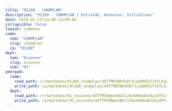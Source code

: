 ```yaml
---
title: "91160 - CHAMPLAN"
description: "91160 - CHAMPLAN | Entraide, Annonces, Initiatives"
date: 2020-01-11T14:09:21+09:00
collapsible: false
layout: commune
comm:
  nom: "CHAMPLAN"
  slug: champlan
  cp: "91160"
dept:
  nom: "Essonne"
  slug: essonne
  num: "91"
peerpad:
  comm:
    read_path: /r/markdown/91160_champlan/4XTTMDTWh5hD73cyQ8MZof1XYLX2WiM9cjFpixVJvArkKDM5o
    write_path: /w/markdown/91160_champlan/4XTTMDTWh5hD73cyQ8MZof1XYLX2WiM9cjFpixVJvArkKDM5o-K3TgUfJT2jKk9TLRN4xb3GBqyhBoB6De5oTvuR6Jje9bnvkS9uHHbuDnmW3GsXo4mbYp3QMg4Ro1xiq8WD8eyrP3JWtkQSMEaN61uHmMYcbtVy43NazmsZUvfG5zY91LqWm8G1ED
  dept:
    read_path: /r/markdown/91_essonne/4XTTM3ANpUsBoTi2knbHmboBJda1dTFu7ky8ZK9dB2RyMMfWF
    write_path: /w/markdown/91_essonne/4XTTM3ANpUsBoTi2knbHmboBJda1dTFu7ky8ZK9dB2RyMMfWF-K3TgUyWqeJSocSvH4aaj1ao8GVHVL7XNdUYQ4QUUeH9BAdnr24zoBJ2C3FCPvjfnNG6dyrzadtyfizxGKpMjZFU9wDjSpA4g6VtDcxL8iEmbLsyV9TFoF7XzgcRopbNZHgpYvcW3
---
```


